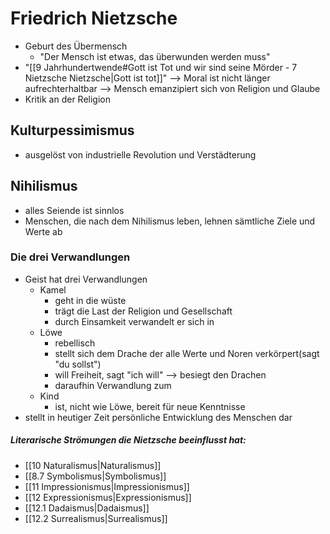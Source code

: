 # Friedrich Nietzsche
 - Geburt des Übermensch
	-   "Der Mensch ist etwas, das überwunden werden muss"
-   "[[9 Jahrhundertwende#Gott ist Tot und wir sind seine Mörder - 7 Nietzsche Nietzsche|Gott ist tot]]" --> Moral ist nicht länger aufrechterhaltbar --> Mensch emanzipiert sich von Religion und Glaube
-   Kritik an der Religion

## Kulturpessimismus
-   ausgelöst von industrielle Revolution und Verstädterung

## Nihilismus
-   alles Seiende ist sinnlos
-   Menschen, die nach dem Nihilismus leben, lehnen sämtliche Ziele und Werte ab

### Die drei Verwandlungen
-   Geist hat drei Verwandlungen
	-   Kamel
		-   geht in die wüste
		-   trägt die Last der Religion und Gesellschaft
		-   durch Einsamkeit verwandelt er sich in
	-   Löwe
		-   rebellisch
		-   stellt sich dem Drache der alle Werte und Noren verkörpert(sagt "du sollst")
		-   will Freiheit, sagt "ich will" --> besiegt den Drachen
		-   daraufhin Verwandlung zum
	-   Kind
		-   ist, nicht wie Löwe, bereit für neue Kenntnisse
-   stellt in heutiger Zeit persönliche Entwicklung des Menschen dar

##### Literarische Strömungen die Nietzsche beeinflusst hat:
-   [[10 Naturalismus|Naturalismus]]
-   [[8.7 Symbolismus|Symbolismus]]
-   [[11 Impressionismus|Impressionismus]]
-   [[12 Expressionismus|Expressionismus]]
-   [[12.1 Dadaismus|Dadaismus]]
-   [[12.2 Surrealismus|Surrealismus]]